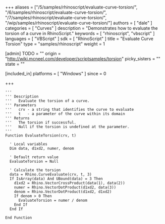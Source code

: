 +++
aliases = ["/5/samples/rhinoscript/evaluate-curve-torsion/", "/6/samples/rhinoscript/evaluate-curve-torsion/", "/7/samples/rhinoscript/evaluate-curve-torsion/", "/wip/samples/rhinoscript/evaluate-curve-torsion/"]
authors = [ "dale" ]
categories = [ "Curves" ]
description = "Demonstrates how to evaluate the torsion of a curve in RhinoScript."
keywords = [ "rhinoscript", "vbscript" ]
languages = [ "VBScript" ]
sdk = [ "RhinoScript" ]
title = "Evaluate Curve Torsion"
type = "samples/rhinoscript"
weight = 1

[admin]
TODO = ""
origin = "http://wiki.mcneel.com/developer/scriptsamples/torsion"
picky_sisters = ""
state = ""

[included_in]
platforms = [ "Windows" ]
since = 0

+++

```vbnet
'''
''' Description
'''   Evaluate the torsion of a curve.
''' Parameters
'''   crv - a string that identifies the curve to evaluate
'''   t   - a parameter of the curve within its domain
''' Returns
'''   The torsion if successful.
'''   Null if the torsion is undefined at the parameter.
'''
Function EvaluateTorsion(crv, t)

  ' Local variables
  Dim data, d1xd2, numer, denom

  ' Default return value
  EvaluateTorsion = Null

  ' Calculate the torsion
  data = Rhino.CurveEvaluate(crv, t, 3)
  If IsArray(data) And UBound(data) = 3 Then
    d1xd2 = Rhino.VectorCrossProduct(data(1), data(2))
    numer = Rhino.VectorDotProduct(d1xd2, data(3))
    denom = Rhino.VectorDotProduct(d1xd2, d1xd2)
    If denom > 0 Then
      EvaluateTorsion = numer / denom
    End If
  End If

End Function
```

